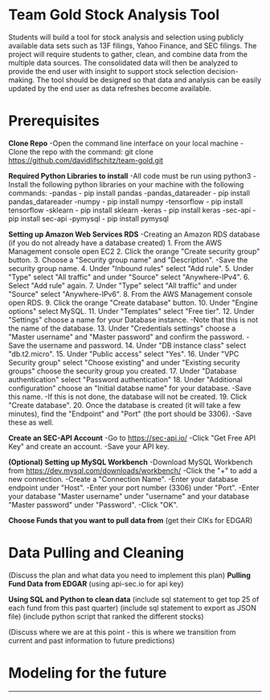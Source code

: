 # Team Gold Stock Analysis Tool
Students will build a tool for stock analysis and selection using publicly available data sets such as 13F filings, Yahoo Finance, and SEC filings. The project will require students to gather, clean, and combine data from the multiple data sources.  The consolidated data will then be analyzed to provide the end user with insight to support stock selection decision-making. The tool should be designed so that data and analysis can be easily updated by the end user as data refreshes become available.

# Prerequisites 
**Clone Repo**
    -Open the command line interface on your local machine
    -Clone the repo with the command: git clone https://github.com/davidlifschitz/team-gold.git

**Required Python Libraries to install**
    -All code must be run using python3
    -Install the following python libraries on your machine with the following commands:
        -pandas - pip install pandas
        -pandas_datareader - pip install pandas_datareader
        -numpy - pip install numpy
        -tensorflow - pip install tensorflow
        -sklearn - pip install sklearn
        -keras - pip install keras
        -sec-api - pip install sec-api
        -pymysql - pip install pymysql

**Setting up Amazon Web Services RDS**
    -Creating an Amazon RDS database (if you do not already have a database created)
        1. From the AWS Management console open EC2
        2. Click the orange "Create security group" button.
        3. Choose a "Security group name" and "Description".
            -Save the security group name.
        4. Under "Inbound rules" select "Add rule".
        5. Under "Type" select "All traffic" and under "Source" select "Anywhere-IPv4".
        6. Select "Add rule" again.
        7. Under "Type" select "All traffic" and under "Source" select "Anywhere-IPv6".
        8. From the AWS Management console open RDS.
        9. Click the orange "Create database" button.
        10. Under "Engine options" select MySQL.
        11. Under "Templates" select "Free tier".
        12. Under "Settings" choose a name for your Database instance.
            -Note that this is not the name of the database.
        13. Under "Credentials settings" choose a "Master username" and "Master password" and confirm the password.
            -Save the username and password.
        14. Under "DB instance class" select "db.t2.micro".
        15. Under "Public access" select "Yes".
        16. Under "VPC Security group" select "Choose existing" and under "Existing security groups" choose the security group you created.
        17. Under "Database authentication" select "Password authentication"
        18. Under "Additional configuration" choose an "Initial databse name" for your database.
            -Save this name.
            -If this is not done, the database will not be created. 
        19. Click "Create database".
        20. Once the database is created (it will take a few minutes), find the "Endpoint" and "Port" (the port should be 3306).
            -Save these as well.

**Create an SEC-API Account**
    -Go to https://sec-api.io/
    -Click "Get Free API Key" and create an account.
    -Save your API key.

**(Optional) Setting up MySQL Workbench**
    -Download MySQL Workbench from https://dev.mysql.com/downloads/workbench/
    -Click the "+" to add a new connection.
    -Create a "Connection Name".
    -Enter your database endpoint under "Host".
    -Enter your port number (3306) under "Port".
    -Enter your database "Master username" under "username" and your database "Master password" under "Password".
    -Click "OK".

**Choose Funds that you want to pull data from**
(get their CIKs for EDGAR)

# Data Pulling and Cleaning
(Discuss the plan and what data you need to implement this plan)
**Pulling Fund Data from EDGAR**
(using api-sec.io for api key)

**Using SQL and Python to clean data**
(include sql statement to get top 25 of each fund from this past quarter)
(include sql statement to export as JSON file)
(include python script that ranked the different stocks)

(Discuss where we are at this point - this is where we transition from current and past information to future predictions)
# Modeling for the future
****
